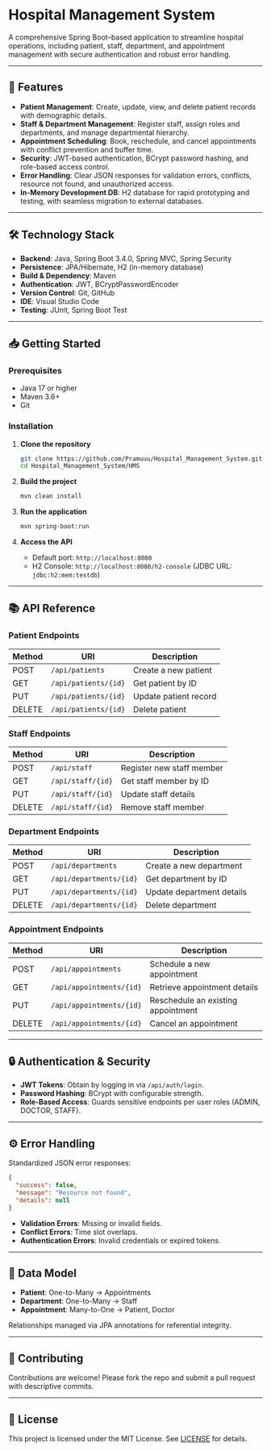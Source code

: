 # Hospital Management System

A comprehensive Spring Boot–based application to streamline hospital operations, including patient, staff, department, and appointment management with secure authentication and robust error handling.

---

## 🚀 Features

* **Patient Management**: Create, update, view, and delete patient records with demographic details.
* **Staff & Department Management**: Register staff, assign roles and departments, and manage departmental hierarchy.
* **Appointment Scheduling**: Book, reschedule, and cancel appointments with conflict prevention and buffer time.
* **Security**: JWT-based authentication, BCrypt password hashing, and role-based access control.
* **Error Handling**: Clear JSON responses for validation errors, conflicts, resource not found, and unauthorized access.
* **In-Memory Development DB**: H2 database for rapid prototyping and testing, with seamless migration to external databases.

---

## 🛠️ Technology Stack

* **Backend**: Java, Spring Boot 3.4.0, Spring MVC, Spring Security
* **Persistence**: JPA/Hibernate, H2 (in-memory database)
* **Build & Dependency**: Maven
* **Authentication**: JWT, BCryptPasswordEncoder
* **Version Control**: Git, GitHub
* **IDE**: Visual Studio Code
* **Testing**: JUnit, Spring Boot Test

---

## 📥 Getting Started

### Prerequisites

* Java 17 or higher
* Maven 3.6+
* Git

### Installation

1. **Clone the repository**

   ```bash
   git clone https://github.com/Pramuuu/Hospital_Management_System.git
   cd Hospital_Management_System/HMS
   ```

2. **Build the project**

   ```bash
   mvn clean install
   ```

3. **Run the application**

   ```bash
   mvn spring-boot:run
   ```

4. **Access the API**

   * Default port: `http://localhost:8080`
   * H2 Console: `http://localhost:8080/h2-console` (JDBC URL: `jdbc:h2:mem:testdb`)

---

## 📚 API Reference

### Patient Endpoints

| Method | URI                  | Description           |
| ------ | -------------------- | --------------------- |
| POST   | `/api/patients`      | Create a new patient  |
| GET    | `/api/patients/{id}` | Get patient by ID     |
| PUT    | `/api/patients/{id}` | Update patient record |
| DELETE | `/api/patients/{id}` | Delete patient        |

### Staff Endpoints

| Method | URI               | Description               |
| ------ | ----------------- | ------------------------- |
| POST   | `/api/staff`      | Register new staff member |
| GET    | `/api/staff/{id}` | Get staff member by ID    |
| PUT    | `/api/staff/{id}` | Update staff details      |
| DELETE | `/api/staff/{id}` | Remove staff member       |

### Department Endpoints

| Method | URI                     | Description               |
| ------ | ----------------------- | ------------------------- |
| POST   | `/api/departments`      | Create a new department   |
| GET    | `/api/departments/{id}` | Get department by ID      |
| PUT    | `/api/departments/{id}` | Update department details |
| DELETE | `/api/departments/{id}` | Delete department         |

### Appointment Endpoints

| Method | URI                      | Description                        |
| ------ | ------------------------ | ---------------------------------- |
| POST   | `/api/appointments`      | Schedule a new appointment         |
| GET    | `/api/appointments/{id}` | Retrieve appointment details       |
| PUT    | `/api/appointments/{id}` | Reschedule an existing appointment |
| DELETE | `/api/appointments/{id}` | Cancel an appointment              |

---

## 🔒 Authentication & Security

* **JWT Tokens**: Obtain by logging in via `/api/auth/login`.
* **Password Hashing**: BCrypt with configurable strength.
* **Role-Based Access**: Guards sensitive endpoints per user roles (ADMIN, DOCTOR, STAFF).

---

## ⚙️ Error Handling

Standardized JSON error responses:

```json
{
  "success": false,
  "message": "Resource not found",
  "details": null
}
```

* **Validation Errors**: Missing or invalid fields.
* **Conflict Errors**: Time slot overlaps.
* **Authentication Errors**: Invalid credentials or expired tokens.

---

## 📂 Data Model

* **Patient**: One-to-Many → Appointments
* **Department**: One-to-Many → Staff
* **Appointment**: Many-to-One → Patient, Doctor

Relationships managed via JPA annotations for referential integrity.

---

## 🤝 Contributing

Contributions are welcome! Please fork the repo and submit a pull request with descriptive commits.

---

## 📄 License

This project is licensed under the MIT License. See [LICENSE](LICENSE) for details.

